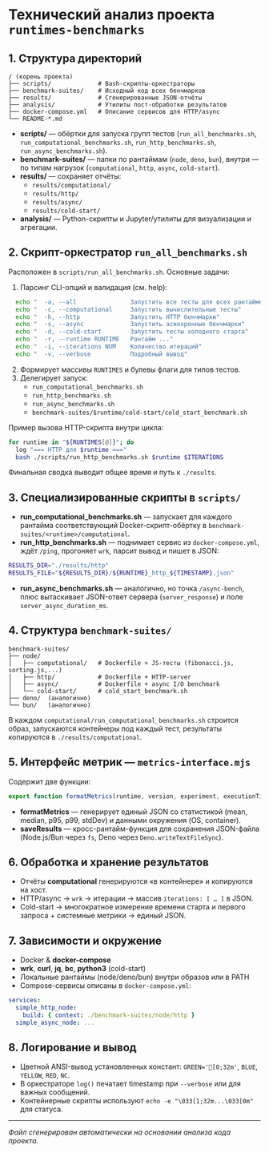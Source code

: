 # Технический анализ проекта `runtimes-benchmarks`

## 1. Структура директорий

```
/ (корень проекта)
├── scripts/             # Bash-скрипты-оркестраторы
├── benchmark-suites/    # Исходный код всех бенчмарков
├── results/             # Сгенерированные JSON-отчёты
├── analysis/            # Утилиты пост-обработки результатов
├── docker-compose.yml   # Описание сервисов для HTTP/async
└── README-*.md
```

- **scripts/** — обёртки для запуска групп тестов (`run_all_benchmarks.sh`, `run_computational_benchmarks.sh`, `run_http_benchmarks.sh`, `run_async_benchmarks.sh`).
- **benchmark-suites/** — папки по рантаймам (`node`, `deno`, `bun`), внутри — по типам нагрузок (`computational`, `http`, `async`, `cold-start`).
- **results/** — сохраняет отчёты:
  - `results/computational/`
  - `results/http/`
  - `results/async/`
  - `results/cold-start/`
- **analysis/** — Python-скрипты и Jupyter/утилиты для визуализации и агрегации.

## 2. Скрипт-оркестратор `run_all_benchmarks.sh`

Расположен в `scripts/run_all_benchmarks.sh`. Основные задачи:
1. Парсинг CLI-опций и валидация (см. help):

```30:38:scripts/run_all_benchmarks.sh
  echo "  -a, --all               Запустить все тесты для всех рантаймов"
  echo "  -c, --computational     Запустить вычислительные тесты"
  echo "  -h, --http              Запустить HTTP бенчмарки"
  echo "  -s, --async             Запустить асинхронные бенчмарки"
  echo "  -d, --cold-start        Запустить тесты холодного старта"
  echo "  -r, --runtime RUNTIME   Рантайм ..."
  echo "  -i, --iterations NUM    Количество итераций"
  echo "  -v, --verbose           Подробный вывод"
```

2. Формирует массивы `RUNTIMES` и булевы флаги для типов тестов.
3. Делегирует запуск:
   - `run_computational_benchmarks.sh`
   - `run_http_benchmarks.sh`
   - `run_async_benchmarks.sh`
   - `benchmark-suites/$runtime/cold-start/cold_start_benchmark.sh`

Пример вызова HTTP-скрипта внутри цикла:

```85:92:scripts/run_all_benchmarks.sh
for runtime in "${RUNTIMES[@]}"; do
  log "=== HTTP для $runtime ==="
  bash ./scripts/run_http_benchmarks.sh $runtime $ITERATIONS
```

Финальная сводка выводит общее время и путь к `./results`.

## 3. Специализированные скрипты в `scripts/`

- **run_computational_benchmarks.sh** — запускает для каждого рантайма соответствующий Docker-скрипт-обёртку в `benchmark-suites/<runtime>/computational`.
- **run_http_benchmarks.sh** — поднимает сервис из `docker-compose.yml`, ждёт `/ping`, прогоняет `wrk`, парсит вывод и пишет в JSON:

```20:26:scripts/run_http_benchmarks.sh
RESULTS_DIR="./results/http"
RESULTS_FILE="${RESULTS_DIR}/${RUNTIME}_http_${TIMESTAMP}.json"
```

- **run_async_benchmarks.sh** — аналогично, но точка `/async-bench`, плюс вытаскивает JSON-ответ сервера (`server_response`) и поле `server_async_duration_ms`.

## 4. Структура `benchmark-suites/`

```
benchmark-suites/
├── node/
│   ├── computational/   # Dockerfile + JS-тесты (fibonacci.js, sorting.js,...)
│   ├── http/            # Dockerfile + HTTP-server
│   ├── async/           # Dockerfile + async I/O benchmark
│   └── cold-start/      # cold_start_benchmark.sh
├── deno/  (аналогично)
└── bun/   (аналогично)
```

В каждом `computational/run_computational_benchmarks.sh` строится образ, запускаются контейнеры под каждый тест, результаты копируются в `./results/computational`.

## 5. Интерфейс метрик — `metrics-interface.mjs`

Содержит две функции:

```1:9:benchmark-suites/metrics-interface.mjs
export function formatMetrics(runtime, version, experiment, executionTimes, memoryUsage, cpuUsage) { ... }
```

- **formatMetrics** — генерирует единый JSON со статистикой (mean, median, p95, p99, stdDev) и данными окружения (OS, container).
- **saveResults** — кросс-рантайм-функция для сохранения JSON-файла (Node.js/Bun через `fs`, Deno через `Deno.writeTextFileSync`).

## 6. Обработка и хранение результатов

- Отчёты **computational** генерируются «в контейнере» и копируются на хост.
- HTTP/async → `wrk` → итерации → массив `iterations: [ … ]` в JSON.
- Cold-start → многократное измерение времени старта и первого запроса + системные метрики → единый JSON.

## 7. Зависимости и окружение

- Docker & **docker-compose**
- **wrk**, **curl**, **jq**, **bc**, **python3** (cold-start)
- Локальные рантаймы (node/deno/bun) внутри образов или в PATH
- Compose-сервисы описаны в `docker-compose.yml`:

```1:14:docker-compose.yml
services:
  simple_http_node:
    build: { context: ./benchmark-suites/node/http }
  simple_async_node: ...
```

## 8. Логирование и вывод

- Цветной ANSI-вывод установленных констант: `GREEN='[0;32m'`, `BLUE`, `YELLOW`, `RED`, `NC`.
- В оркестраторе `log()` печатает timestamp при `--verbose` или для важных сообщений.
- Контейнерные скрипты используют `echo -e "\033[1;32m...\033[0m"` для статуса.

---

*Файл сгенерирован автоматически на основании анализа кода проекта.* 